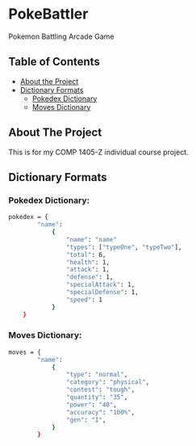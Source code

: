 # PokeBattler
 Pokemon Battling Arcade Game


<!-- TABLE OF CONTENTS -->
## Table of Contents

* [About the Project](#about-the-project)
* [Dictionary Formats](#dictionary-formats)
  * [Pokedex Dictionary](#pokedex-dictionary)
  * [Moves Dictionary](#moves-dictionary)


<!-- ABOUT THE PROJECT -->
## About The Project

This is for my COMP 1405-Z individual course project.

<!-- DICTIONARY FORMATS -->
## Dictionary Formats

### Pokedex Dictionary:
```sh
pokedex = {
        "name":
            {
                "name": "name"
                "types": ["typeOne", "typeTwo"],
                "total": 6,
                "health": 1,
                "attack": 1,
                "defense": 1,
                "specialAttack": 1,
                "specialDefense": 1,
                "speed": 1
            }
    }
```

### Moves Dictionary:
```sh
moves = {
        "name":
            {
                "type": "normal",
                "category": "physical",
                "contest": "tough",
                "quantity": "35",
                "power": "40",
                "accuracy": "100%",
                "gen": "I",
            }
        }
```
